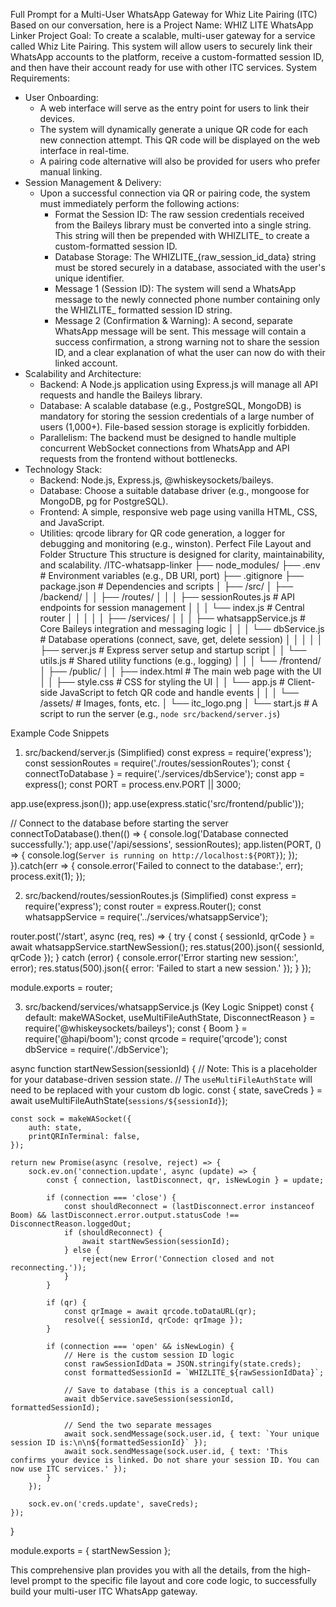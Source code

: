 Full Prompt for a Multi-User WhatsApp Gateway for Whiz Lite Pairing (ITC)
Based on our conversation, here is a 
Project Name:  WHIZ LITE WhatsApp Linker
Project Goal: To create a scalable, multi-user gateway for a service called Whiz Lite Pairing. This system will allow users to securely link their WhatsApp accounts to the  platform, receive a custom-formatted session ID, and then have their account ready for use with other ITC services.
System Requirements:
 * User Onboarding:
   * A web interface will serve as the entry point for users to link their devices.
   * The system will dynamically generate a unique QR code for each new connection attempt. This QR code will be displayed on the web interface in real-time.
   * A pairing code alternative will also be provided for users who prefer manual linking.
 * Session Management & Delivery:
   * Upon a successful connection via QR or pairing code, the system must immediately perform the following actions:
     * Format the Session ID: The raw session credentials received from the Baileys library must be converted into a single string. This string will then be prepended with WHIZLITE_ to create a custom-formatted session ID.
     * Database Storage: The WHIZLITE_{raw_session_id_data} string must be stored securely in a database, associated with the user's unique identifier.
     * Message 1 (Session ID): The system will send a WhatsApp message to the newly connected phone number containing only the WHIZLITE_ formatted session ID string.
     * Message 2 (Confirmation & Warning): A second, separate WhatsApp message will be sent. This message will contain a success confirmation, a strong warning not to share the session ID, and a clear explanation of what the user can now do with their linked account.
 * Scalability and Architecture:
   * Backend: A Node.js application using Express.js will manage all API requests and handle the Baileys library.
   * Database: A scalable database (e.g., PostgreSQL, MongoDB) is mandatory for storing the session credentials of a large number of users (1,000+). File-based session storage is explicitly forbidden.
   * Parallelism: The backend must be designed to handle multiple concurrent WebSocket connections from WhatsApp and API requests from the frontend without bottlenecks.
 * Technology Stack:
   * Backend: Node.js, Express.js, @whiskeysockets/baileys.
   * Database: Choose a suitable database driver (e.g., mongoose for MongoDB, pg for PostgreSQL).
   * Frontend: A simple, responsive web page using vanilla HTML, CSS, and JavaScript.
   * Utilities: qrcode library for QR code generation, a logger for debugging and monitoring (e.g., winston).
Perfect File Layout and Folder Structure
This structure is designed for clarity, maintainability, and scalability.
/ITC-whatsapp-linker
├── node_modules/
├── .env                      # Environment variables (e.g., DB URI, port)
├── .gitignore
├── package.json              # Dependencies and scripts
│
├── /src/
│   ├── /backend/
│   │   ├── /routes/
│   │   │   ├── sessionRoutes.js  # API endpoints for session management
│   │   │   └── index.js          # Central router
│   │   │
│   │   ├── /services/
│   │   │   ├── whatsappService.js  # Core Baileys integration and messaging logic
│   │   │   └── dbService.js        # Database operations (connect, save, get, delete session)
│   │   │
│   │   ├── server.js         # Express server setup and startup script
│   │   └── utils.js          # Shared utility functions (e.g., logging)
│   │
│   └── /frontend/
│       ├── /public/
│       │   ├── index.html    # The main web page with the UI
│       │   ├── style.css     # CSS for styling the UI
│       │   └── app.js        # Client-side JavaScript to fetch QR code and handle events
│       │
│       └── /assets/          # Images, fonts, etc.
│           └── itc_logo.png
│
└── start.js                  # A script to run the server (e.g., `node src/backend/server.js`)

Example Code Snippets
1. src/backend/server.js (Simplified)
const express = require('express');
const sessionRoutes = require('./routes/sessionRoutes');
const { connectToDatabase } = require('./services/dbService');
const app = express();
const PORT = process.env.PORT || 3000;

app.use(express.json());
app.use(express.static('src/frontend/public'));

// Connect to the database before starting the server
connectToDatabase().then(() => {
    console.log('Database connected successfully.');
    app.use('/api/sessions', sessionRoutes);
    app.listen(PORT, () => {
        console.log(`Server is running on http://localhost:${PORT}`);
    });
}).catch(err => {
    console.error('Failed to connect to the database:', err);
    process.exit(1);
});

2. src/backend/routes/sessionRoutes.js (Simplified)
const express = require('express');
const router = express.Router();
const whatsappService = require('../services/whatsappService');

router.post('/start', async (req, res) => {
    try {
        const { sessionId, qrCode } = await whatsappService.startNewSession();
        res.status(200).json({ sessionId, qrCode });
    } catch (error) {
        console.error('Error starting new session:', error);
        res.status(500).json({ error: 'Failed to start a new session.' });
    }
});

module.exports = router;

3. src/backend/services/whatsappService.js (Key Logic Snippet)
const { default: makeWASocket, useMultiFileAuthState, DisconnectReason } = require('@whiskeysockets/baileys');
const { Boom } = require('@hapi/boom');
const qrcode = require('qrcode');
const dbService = require('./dbService');

async function startNewSession(sessionId) {
    // Note: This is a placeholder for your database-driven session state.
    // The `useMultiFileAuthState` will need to be replaced with your custom db logic.
    const { state, saveCreds } = await useMultiFileAuthState(`sessions/${sessionId}`);
    
    const sock = makeWASocket({
        auth: state,
        printQRInTerminal: false,
    });

    return new Promise(async (resolve, reject) => {
        sock.ev.on('connection.update', async (update) => {
            const { connection, lastDisconnect, qr, isNewLogin } = update;

            if (connection === 'close') {
                const shouldReconnect = (lastDisconnect.error instanceof Boom) && lastDisconnect.error.output.statusCode !== DisconnectReason.loggedOut;
                if (shouldReconnect) {
                    await startNewSession(sessionId);
                } else {
                    reject(new Error('Connection closed and not reconnecting.'));
                }
            }
            
            if (qr) {
                const qrImage = await qrcode.toDataURL(qr);
                resolve({ sessionId, qrCode: qrImage });
            }

            if (connection === 'open' && isNewLogin) {
                // Here is the custom session ID logic
                const rawSessionIdData = JSON.stringify(state.creds);
                const formattedSessionId = `WHIZLITE_${rawSessionIdData}`;
                
                // Save to database (this is a conceptual call)
                await dbService.saveSession(sessionId, formattedSessionId);

                // Send the two separate messages
                await sock.sendMessage(sock.user.id, { text: `Your unique session ID is:\n\n${formattedSessionId}` });
                await sock.sendMessage(sock.user.id, { text: 'This confirms your device is linked. Do not share your session ID. You can now use ITC services.' });
            }
        });

        sock.ev.on('creds.update', saveCreds);
    });
}

module.exports = { startNewSession };

This comprehensive plan provides you with all the details, from the high-level prompt to the specific file layout and core code logic, to successfully build your multi-user ITC WhatsApp gateway.

